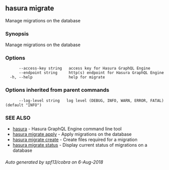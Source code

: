 ## hasura migrate

Manage migrations on the database

### Synopsis

Manage migrations on the database

### Options

```
      --access-key string   access key for Hasura GraphQL Engine
      --endpoint string     http(s) endpoint for Hasura GraphQL Engine
  -h, --help                help for migrate
```

### Options inherited from parent commands

```
      --log-level string   log level (DEBUG, INFO, WARN, ERROR, FATAL) (default "INFO")
```

### SEE ALSO

* [hasura](hasura.md)	 - Hasura GraphQL Engine command line tool
* [hasura migrate apply](hasura_migrate_apply.md)	 - Apply migrations on the database
* [hasura migrate create](hasura_migrate_create.md)	 - Create files required for a migration
* [hasura migrate status](hasura_migrate_status.md)	 - Display current status of migrations on a database

###### Auto generated by spf13/cobra on 6-Aug-2018
